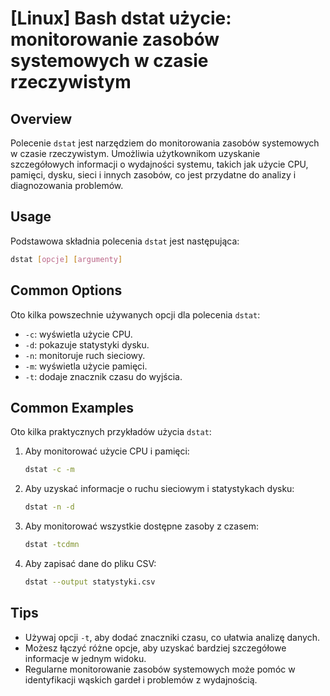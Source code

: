 # [Linux] Bash dstat użycie: monitorowanie zasobów systemowych w czasie rzeczywistym

## Overview
Polecenie `dstat` jest narzędziem do monitorowania zasobów systemowych w czasie rzeczywistym. Umożliwia użytkownikom uzyskanie szczegółowych informacji o wydajności systemu, takich jak użycie CPU, pamięci, dysku, sieci i innych zasobów, co jest przydatne do analizy i diagnozowania problemów.

## Usage
Podstawowa składnia polecenia `dstat` jest następująca:

```bash
dstat [opcje] [argumenty]
```

## Common Options
Oto kilka powszechnie używanych opcji dla polecenia `dstat`:

- `-c`: wyświetla użycie CPU.
- `-d`: pokazuje statystyki dysku.
- `-n`: monitoruje ruch sieciowy.
- `-m`: wyświetla użycie pamięci.
- `-t`: dodaje znacznik czasu do wyjścia.

## Common Examples
Oto kilka praktycznych przykładów użycia `dstat`:

1. Aby monitorować użycie CPU i pamięci:
   ```bash
   dstat -c -m
   ```

2. Aby uzyskać informacje o ruchu sieciowym i statystykach dysku:
   ```bash
   dstat -n -d
   ```

3. Aby monitorować wszystkie dostępne zasoby z czasem:
   ```bash
   dstat -tcdmn
   ```

4. Aby zapisać dane do pliku CSV:
   ```bash
   dstat --output statystyki.csv
   ```

## Tips
- Używaj opcji `-t`, aby dodać znaczniki czasu, co ułatwia analizę danych.
- Możesz łączyć różne opcje, aby uzyskać bardziej szczegółowe informacje w jednym widoku.
- Regularne monitorowanie zasobów systemowych może pomóc w identyfikacji wąskich gardeł i problemów z wydajnością.